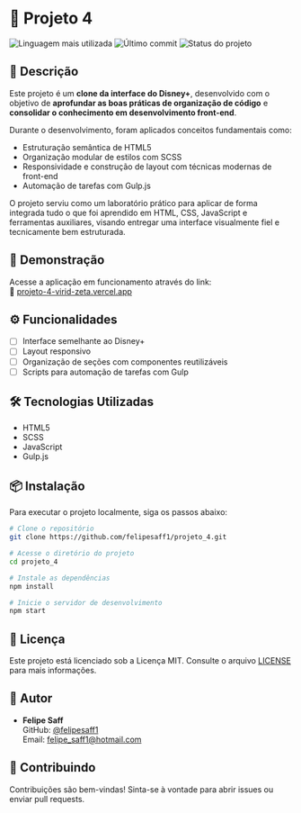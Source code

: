 # 📘 Projeto 4

![Linguagem mais utilizada](https://img.shields.io/github/languages/top/felipesaff1/projeto_4)
![Último commit](https://img.shields.io/github/last-commit/felipesaff1/projeto_4)
![Status do projeto](https://img.shields.io/badge/status-em%20desenvolvimento-yellow)

## 📝 Descrição

Este projeto é um **clone da interface do Disney+**, desenvolvido com o objetivo de **aprofundar as boas práticas de organização de código** e **consolidar o conhecimento em desenvolvimento front-end**.

Durante o desenvolvimento, foram aplicados conceitos fundamentais como:

- Estruturação semântica de HTML5  
- Organização modular de estilos com SCSS  
- Responsividade e construção de layout com técnicas modernas de front-end  
- Automação de tarefas com Gulp.js  

O projeto serviu como um laboratório prático para aplicar de forma integrada tudo o que foi aprendido em HTML, CSS, JavaScript e ferramentas auxiliares, visando entregar uma interface visualmente fiel e tecnicamente bem estruturada.

## 🚀 Demonstração

Acesse a aplicação em funcionamento através do link:  
🔗 [projeto-4-virid-zeta.vercel.app](https://projeto-4-virid-zeta.vercel.app/)

## ⚙️ Funcionalidades

- [ ] Interface semelhante ao Disney+  
- [ ] Layout responsivo  
- [ ] Organização de seções com componentes reutilizáveis  
- [ ] Scripts para automação de tarefas com Gulp  

## 🛠️ Tecnologias Utilizadas

- HTML5  
- SCSS  
- JavaScript  
- Gulp.js  

## 📦 Instalação

Para executar o projeto localmente, siga os passos abaixo:

```bash
# Clone o repositório
git clone https://github.com/felipesaff1/projeto_4.git

# Acesse o diretório do projeto
cd projeto_4

# Instale as dependências
npm install

# Inicie o servidor de desenvolvimento
npm start
```

## 📄 Licença

Este projeto está licenciado sob a Licença MIT. Consulte o arquivo [LICENSE](LICENSE) para mais informações.

## 👤 Autor

- **Felipe Saff**  
  GitHub: [@felipesaff1](https://github.com/felipesaff1)  
  Email: [felipe_saff1@hotmail.com](felipe_saff1@hotmail.com)

## 🤝 Contribuindo

Contribuições são bem-vindas! Sinta-se à vontade para abrir issues ou enviar pull requests.

